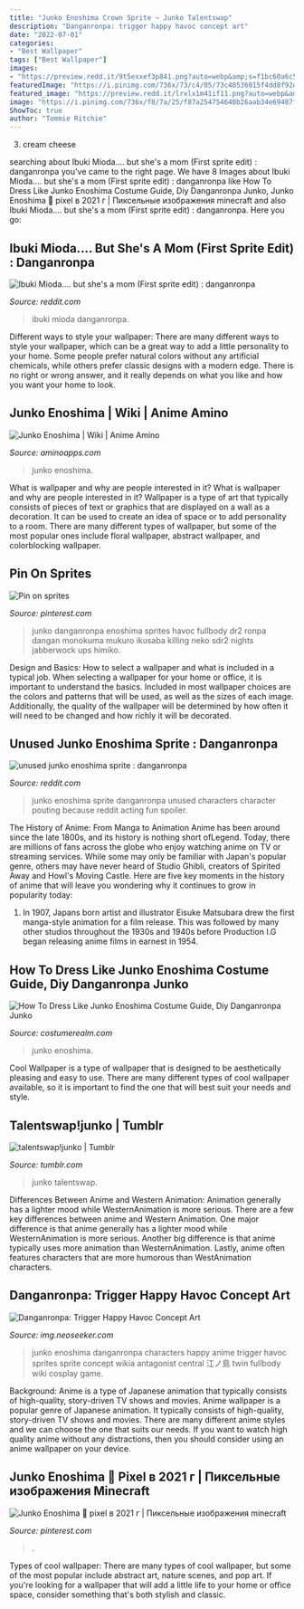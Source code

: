 ```yaml
---
title: "Junko Enoshima Crown Sprite ~ Junko Talentswap"
description: "Danganronpa: trigger happy havoc concept art"
date: "2022-07-01"
categories:
- "Best Wallpaper"
tags: ["Best Wallpaper"]
images:
- "https://preview.redd.it/9t5exxef3p841.png?auto=webp&amp;s=f1bc60a6c573fafe65fcfc2664bd417193f527a2"
featuredImage: "https://i.pinimg.com/736x/73/c4/05/73c40536015f4dd8f92d78af3a846faf.jpg"
featured_image: "https://preview.redd.it/lrxlx1m41if11.png?auto=webp&amp;s=df1b6b5c77683ee4a6fe5857883c64544d9760ef"
image: "https://i.pinimg.com/736x/f8/7a/25/f87a254754640b26aab34e69487f7e97.jpg"
ShowToc: true
author: "Tommie Ritchie"
---
```



3. cream cheese 

	

		
searching about Ibuki Mioda.... but she&#039;s a mom (First sprite edit) : danganronpa you've came to the right page. We have 8 Images about Ibuki Mioda.... but she&#039;s a mom (First sprite edit) : danganronpa like How To Dress Like Junko Enoshima Costume Guide, Diy Danganronpa Junko, Junko Enoshima 🖤 pixel в 2021 г | Пиксельные изображения minecraft and also Ibuki Mioda.... but she&#039;s a mom (First sprite edit) : danganronpa. Here you go:
		
    
## Ibuki Mioda.... But She&#039;s A Mom (First Sprite Edit) : Danganronpa

<img loading=lazy src="https://preview.redd.it/9t5exxef3p841.png?auto=webp&amp;s=f1bc60a6c573fafe65fcfc2664bd417193f527a2" onerror="this.onerror=null;this.src='https://tse1.mm.bing.net/th?id=OIP.6RFL9c8STsbcfzmg7KD_cAAAAA&amp;pid=15.1';" alt="Ibuki Mioda.... but she&#039;s a mom (First sprite edit) : danganronpa">

_Source: reddit.com_

>ibuki mioda danganronpa. 

	

Different ways to style your wallpaper:
There are many different ways to style your wallpaper, which can be a great way to add a little personality to your home. Some people prefer natural colors without any artificial chemicals, while others prefer classic designs with a modern edge. There is no right or wrong answer, and it really depends on what you like and how you want your home to look.

    
## Junko Enoshima | Wiki | Anime Amino

<img loading=lazy src="http://pm1.narvii.com/6241/9afffd57ac84dd205b0a0f1f5aa403c109184774_00.jpg" onerror="this.onerror=null;this.src='https://tse1.mm.bing.net/th?id=OIP.wDzumw_E7p0x02Ue-EcnUQHaG6&amp;pid=15.1';" alt="Junko Enoshima | Wiki | Anime Amino">

_Source: aminoapps.com_

>junko enoshima. 

	

What is wallpaper and why are people interested in it?
What is wallpaper and why are people interested in it?
Wallpaper is a type of art that typically consists of pieces of text or graphics that are displayed on a wall as a decoration. It can be used to create an idea of space or to add personality to a room. There are many different types of wallpaper, but some of the most popular ones include floral wallpaper, abstract wallpaper, and colorblocking wallpaper.

    
## Pin On Sprites

<img loading=lazy src="https://i.pinimg.com/736x/f8/7a/25/f87a254754640b26aab34e69487f7e97.jpg" onerror="this.onerror=null;this.src='https://tse1.mm.bing.net/th?id=OIP.UDgMGXu_MtsBtoO7W78d5gHaOW&amp;pid=15.1';" alt="Pin on sprites">

_Source: pinterest.com_

>junko danganronpa enoshima sprites havoc fullbody dr2 ronpa dangan monokuma mukuro ikusaba killing neko sdr2 nights jabberwock ups himiko. 

	

Design and Basics: How to select a wallpaper and what is included in a typical job.
When selecting a wallpaper for your home or office, it is important to understand the basics. Included in most wallpaper choices are the colors and patterns that will be used, as well as the sizes of each image. Additionally, the quality of the wallpaper will be determined by how often it will need to be changed and how richly it will be decorated.

    
## Unused Junko Enoshima Sprite : Danganronpa

<img loading=lazy src="https://preview.redd.it/lrxlx1m41if11.png?auto=webp&amp;s=df1b6b5c77683ee4a6fe5857883c64544d9760ef" onerror="this.onerror=null;this.src='https://tse3.mm.bing.net/th?id=OIP.njxw5KfI-ZK79eqSD2a23QHaHk&amp;pid=15.1';" alt="unused junko enoshima sprite : danganronpa">

_Source: reddit.com_

>junko enoshima sprite danganronpa unused characters character pouting because reddit acting fun spoiler. 

	

The History of Anime: From Manga to Animation
Anime has been around since the late 1800s, and its history is nothing short ofLegend. Today, there are millions of fans across the globe who enjoy watching anime on TV or streaming services. While some may only be familiar with Japan's popular genre, others may have never heard of Studio Ghibli, creators of Spirited Away and Howl's Moving Castle. Here are five key moments in the history of anime that will leave you wondering why it continues to grow in popularity today:
1) In 1907, Japans born artist and illustrator Eisuke Matsubara drew the first manga-style animation for a film release. This was followed by many other studios throughout the 1930s and 1940s before Production I.G began releasing anime films in earnest in 1954.

    
## How To Dress Like Junko Enoshima Costume Guide, Diy Danganronpa Junko

<img loading=lazy src="https://www.costumerealm.com/wp-content/uploads/2020/01/Danganronpa_1_Junko_Enoshima_Sprite_Sidebar-300x300.png" onerror="this.onerror=null;this.src='https://tse4.mm.bing.net/th?id=OIP.EnfQVdMmufQIGZMawgFTnwAAAA&amp;pid=15.1';" alt="How To Dress Like Junko Enoshima Costume Guide, Diy Danganronpa Junko">

_Source: costumerealm.com_

>junko enoshima. 

	

Cool Wallpaper is a type of wallpaper that is designed to be aesthetically pleasing and easy to use. There are many different types of cool wallpaper available, so it is important to find the one that will best suit your needs and style.

    
## Talentswap!junko | Tumblr

<img loading=lazy src="https://64.media.tumblr.com/d93d86cd4c4f9df057d39500ed5261e9/tumblr_pd7zmawZG91x80ka2o1_1280.png" onerror="this.onerror=null;this.src='https://tse3.mm.bing.net/th?id=OIP.uPVFbQcFPvnJ-DOBWo8_GAHaIY&amp;pid=15.1';" alt="talentswap!junko | Tumblr">

_Source: tumblr.com_

>junko talentswap. 

	

Differences Between Anime and Western Animation: Animation generally has a lighter mood while WesternAnimation is more serious.
There are a few key differences between anime and Western Animation. One major difference is that anime generally has a lighter mood while WesternAnimation is more serious. Another big difference is that anime typically uses more animation than WesternAnimation. Lastly, anime often features characters that are more humorous than WestAnimation characters.

    
## Danganronpa: Trigger Happy Havoc Concept Art

<img loading=lazy src="https://i.neoseeker.com/ca/danganronpa_trigger_happy_havoc_conceptart_sGDVO.png" onerror="this.onerror=null;this.src='https://tse3.mm.bing.net/th?id=OIP.nSxljGB8tMp32PmiLiA5LAAAAA&amp;pid=15.1';" alt="Danganronpa: Trigger Happy Havoc Concept Art">

_Source: img.neoseeker.com_

>junko enoshima danganronpa characters happy anime trigger havoc sprites sprite concept wikia antagonist central 江ノ島 twin fullbody wiki cosplay game. 

	

Background: Anime is a type of Japanese animation that typically consists of high-quality, story-driven TV shows and movies.
Anime wallpaper is a popular genre of Japanese animation. It typically consists of high-quality, story-driven TV shows and movies. There are many different anime styles and we can choose the one that suits our needs. If you want to watch high quality anime without any distractions, then you should consider using an anime wallpaper on your device.

    
## Junko Enoshima 🖤 Pixel в 2021 г | Пиксельные изображения Minecraft

<img loading=lazy src="https://i.pinimg.com/736x/73/c4/05/73c40536015f4dd8f92d78af3a846faf.jpg" onerror="this.onerror=null;this.src='https://tse4.mm.bing.net/th?id=OIP.JoiHjpoUiL1ubomXx7ZhZQHaHa&amp;pid=15.1';" alt="Junko Enoshima 🖤 pixel в 2021 г | Пиксельные изображения minecraft">

_Source: pinterest.com_

>. 

	

Types of cool wallpaper:
There are many types of cool wallpaper, but some of the most popular include abstract art, nature scenes, and pop art. If you're looking for a wallpaper that will add a little life to your home or office space, consider something that's both stylish and classic.


